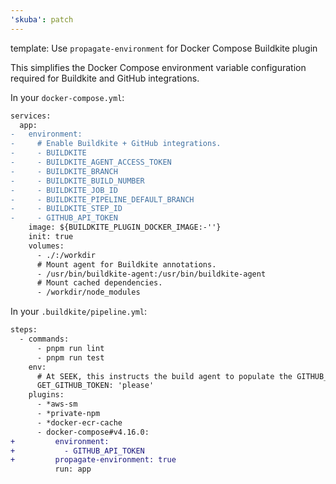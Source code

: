 ```yaml
---
'skuba': patch
---
```


template: Use `propagate-environment` for Docker Compose Buildkite plugin

This simplifies the Docker Compose environment variable configuration required for Buildkite and GitHub integrations.

In your `docker-compose.yml`:

```diff
services:
  app:
-   environment:
-     # Enable Buildkite + GitHub integrations.
-     - BUILDKITE
-     - BUILDKITE_AGENT_ACCESS_TOKEN
-     - BUILDKITE_BRANCH
-     - BUILDKITE_BUILD_NUMBER
-     - BUILDKITE_JOB_ID
-     - BUILDKITE_PIPELINE_DEFAULT_BRANCH
-     - BUILDKITE_STEP_ID
-     - GITHUB_API_TOKEN
    image: ${BUILDKITE_PLUGIN_DOCKER_IMAGE:-''}
    init: true
    volumes:
      - ./:/workdir
      # Mount agent for Buildkite annotations.
      - /usr/bin/buildkite-agent:/usr/bin/buildkite-agent
      # Mount cached dependencies.
      - /workdir/node_modules
```

In your `.buildkite/pipeline.yml`:

```diff
steps:
  - commands:
      - pnpm run lint
      - pnpm run test
    env:
      # At SEEK, this instructs the build agent to populate the GITHUB_API_TOKEN environment variable for this step.
      GET_GITHUB_TOKEN: 'please'
    plugins:
      - *aws-sm
      - *private-npm
      - *docker-ecr-cache
      - docker-compose#v4.16.0:
+         environment:
+           - GITHUB_API_TOKEN
+         propagate-environment: true
          run: app
```

